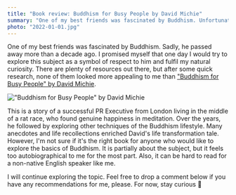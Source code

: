 ```yaml
---
title: "Book review: Buddhism for Busy People by David Michie"
summary: "One of my best friends was fascinated by Buddhism. Unfortunately, he passed away more than a decade ago. I promised myself that one day I would try to explore this subject as a symbol of respect to him and fulfil my natural curiosity."
photo: "2022-01-01.jpg"
---
```


One of my best friends was fascinated by Buddhism. Sadly, he passed away more than a decade ago. I promised myself that one day I would try to explore this subject as a symbol of respect to him and fulfil my natural curiosity. There are plenty of resources out there, but after some quick research, none of them looked more appealing to me than ["Buddhism for Busy People" by David Michie](https://www.goodreads.com/book/show/746610.Buddhism_for_Busy_People).

!["Buddhism for Busy People" by David Michie](/photos/2022-01-01-1.jpg)

This is a story of a successful PR Executive from London living in the middle of a rat race, who found genuine happiness in meditation. Over the years, he followed by exploring other techniques of the Buddhism lifestyle. Many anecdotes and life recollections enriched David's life transformation tale. However, I'm not sure if it's the right book for anyone who would like to explore the basics of Buddhism. It is partially about the subject, but it feels too autobiographical to me for the most part. Also, it can be hard to read for a non-native English speaker like me.

I will continue exploring the topic. Feel free to drop a comment below if you have any recommendations for me, please. For now, stay curious 🧐

